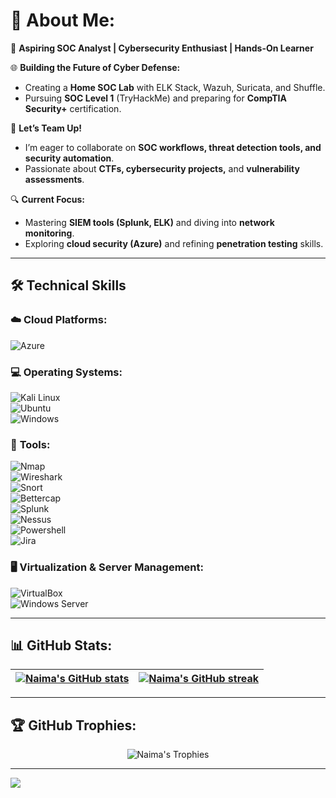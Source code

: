# 💫 About Me:  
🚀 **Aspiring SOC Analyst | Cybersecurity Enthusiast | Hands-On Learner**  

🌐 **Building the Future of Cyber Defense:**  
- Creating a **Home SOC Lab** with ELK Stack, Wazuh, Suricata, and Shuffle.  
- Pursuing **SOC Level 1** (TryHackMe) and preparing for **CompTIA Security+** certification.  

🤝 **Let’s Team Up!**  
- I’m eager to collaborate on **SOC workflows, threat detection tools, and security automation**.  
- Passionate about **CTFs, cybersecurity projects,** and **vulnerability assessments**.  

🔍 **Current Focus:**  
- Mastering **SIEM tools (Splunk, ELK)** and diving into **network monitoring**.  
- Exploring **cloud security (Azure)** and refining **penetration testing** skills.  

---

## 🛠️ Technical Skills  

### ☁️ **Cloud Platforms:**  
![Azure](https://img.shields.io/badge/Azure-%230072C6.svg?style=for-the-badge&logo=microsoftazure&logoColor=white)  

### 💻 **Operating Systems:**  
![Kali Linux](https://img.shields.io/badge/Kali_Linux-%23557C94.svg?style=for-the-badge&logo=kalilinux&logoColor=white)  
![Ubuntu](https://img.shields.io/badge/Ubuntu-%23E95420.svg?style=for-the-badge&logo=ubuntu&logoColor=white)  
![Windows](https://img.shields.io/badge/Windows-%230078D6.svg?style=for-the-badge&logo=windows&logoColor=white)  

### 🧰 **Tools:**  
![Nmap](https://img.shields.io/badge/Nmap-%23004080.svg?style=for-the-badge&logo=nmap&logoColor=white)  
![Wireshark](https://img.shields.io/badge/Wireshark-%23167F92.svg?style=for-the-badge&logo=wireshark&logoColor=white)  
![Snort](https://img.shields.io/badge/Snort-%23EA1F33.svg?style=for-the-badge&logo=snort&logoColor=white)  
![Bettercap](https://img.shields.io/badge/Bettercap-%23000000.svg?style=for-the-badge)  
![Splunk](https://img.shields.io/badge/Splunk-%23000000.svg?style=for-the-badge&logo=splunk&logoColor=white)  
![Nessus](https://img.shields.io/badge/Nessus-%230074C1.svg?style=for-the-badge&logo=nessus&logoColor=white)  
![Powershell](https://img.shields.io/badge/PowerShell-%235391FE.svg?style=for-the-badge&logo=powershell&logoColor=white)  
![Jira](https://img.shields.io/badge/Jira-%230052CC.svg?style=for-the-badge&logo=jira&logoColor=white)  

### 🖥️ **Virtualization & Server Management:**  
![VirtualBox](https://img.shields.io/badge/VirtualBox-%23183A61.svg?style=for-the-badge&logo=virtualbox&logoColor=white)  
![Windows Server](https://img.shields.io/badge/Windows%20Server-%230078D6.svg?style=for-the-badge&logo=windows&logoColor=white)  

---

## 📊 GitHub Stats:  
| <a href="https://github.com/NaimaMu/github-readme-stats"><img align="center" src="https://github-readme-stats.vercel.app/api?username=NaimaMu&show_icons=true&include_all_commits=true&theme=radical&hide_border=false" alt="Naima's GitHub stats" /></a> | <a href="https://github.com/NaimaMu/github-readme-streak-stats"><img align="center" src="https://github-readme-streak-stats.herokuapp.com/?user=NaimaMu&theme=radical&hide_border=false" alt="Naima's GitHub streak" /></a> |  
| ------------- | ------------- |  

---

## 🏆 GitHub Trophies:  
<p align="center">  
  <img src="https://github-profile-trophy.vercel.app/?username=NaimaMu&theme=dracula&no-frame=true&row=1" alt="Naima's Trophies" />  
</p>  

---

[![](https://visitcount.itsvg.in/api?id=NaimaMu&icon=0&color=0)](https://visitcount.itsvg.in)  
